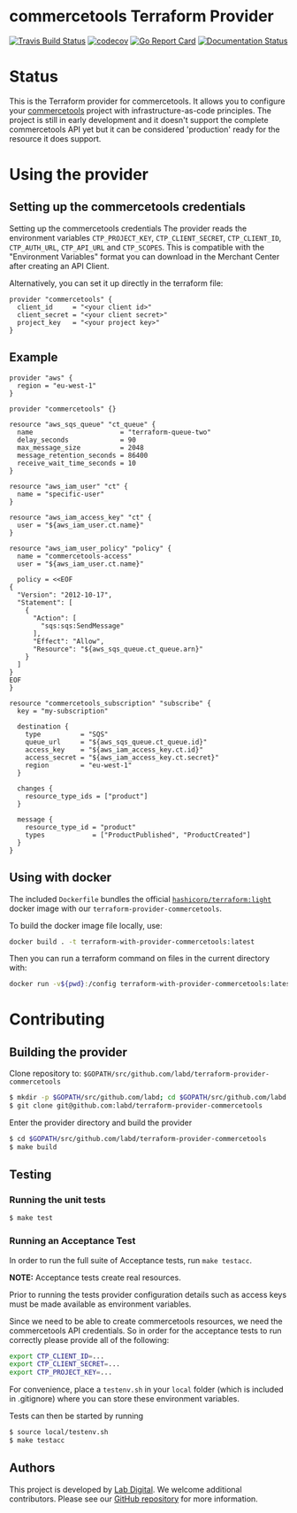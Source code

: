 # commercetools Terraform Provider

[![Travis Build Status](https://travis-ci.org/labd/terraform-provider-commercetools.svg?branch=master)](https://travis-ci.org/labd/terraform-provider-commercetools)
[![codecov](https://codecov.io/gh/LabD/terraform-provider-commercetools/branch/master/graph/badge.svg)](https://codecov.io/gh/LabD/terraform-provider-commercetools)
[![Go Report Card](https://goreportcard.com/badge/github.com/labd/terraform-provider-commercetools)](https://goreportcard.com/report/github.com/labd/terraform-provider-commercetools)
[![Documentation Status](https://readthedocs.org/projects/commercetools-terraform-provider/badge/?version=latest)](https://commercetools-terraform-provider.readthedocs.io/en/latest/?badge=latest)

# Status

This is the Terraform provider for commercetools. It allows you to configure your
[commercetools](https://commercetools.com/) project with infrastructure-as-code principles. The project is
still in early development and it doesn't support the complete commercetools
API yet but it can be considered 'production' ready for the resource it does support.

# Using the provider

## Setting up the commercetools credentials

Setting up the commercetools credentials The provider reads the environment
variables `CTP_PROJECT_KEY`, `CTP_CLIENT_SECRET`, `CTP_CLIENT_ID`,
`CTP_AUTH_URL`, `CTP_API_URL` and `CTP_SCOPES`. This is compatible with the
"Environment Variables" format you can download in the Merchant Center after
creating an API Client.

Alternatively, you can set it up directly in the terraform file:

```hcl
provider "commercetools" {
  client_id     = "<your client id>"
  client_secret = "<your client secret>"
  project_key   = "<your project key>"
}
```

## Example

```hcl
provider "aws" {
  region = "eu-west-1"
}

provider "commercetools" {}

resource "aws_sqs_queue" "ct_queue" {
  name                      = "terraform-queue-two"
  delay_seconds             = 90
  max_message_size          = 2048
  message_retention_seconds = 86400
  receive_wait_time_seconds = 10
}

resource "aws_iam_user" "ct" {
  name = "specific-user"
}

resource "aws_iam_access_key" "ct" {
  user = "${aws_iam_user.ct.name}"
}

resource "aws_iam_user_policy" "policy" {
  name = "commercetools-access"
  user = "${aws_iam_user.ct.name}"

  policy = <<EOF
{
  "Version": "2012-10-17",
  "Statement": [
    {
      "Action": [
        "sqs:sqs:SendMessage"
      ],
      "Effect": "Allow",
      "Resource": "${aws_sqs_queue.ct_queue.arn}"
    }
  ]
}
EOF
}

resource "commercetools_subscription" "subscribe" {
  key = "my-subscription"

  destination {
    type          = "SQS"
    queue_url     = "${aws_sqs_queue.ct_queue.id}"
    access_key    = "${aws_iam_access_key.ct.id}"
    access_secret = "${aws_iam_access_key.ct.secret}"
    region        = "eu-west-1"
  }

  changes {
    resource_type_ids = ["product"]
  }

  message {
    resource_type_id = "product"
    types            = ["ProductPublished", "ProductCreated"]
  }
}
```

## Using with docker

The included `Dockerfile` bundles the official  [`hashicorp/terraform:light`](https://hub.docker.com/r/hashicorp/terraform/) docker image with
our `terraform-provider-commercetools`.

To build the docker image file locally, use:
```sh
docker build . -t terraform-with-provider-commercetools:latest
```
Then you can run a terraform command on files in the current directory with:
```sh
docker run -v${pwd}:/config terraform-with-provider-commercetools:latest <CMD>
```

# Contributing

## Building the provider

Clone repository to: `$GOPATH/src/github.com/labd/terraform-provider-commercetools`

```sh
$ mkdir -p $GOPATH/src/github.com/labd; cd $GOPATH/src/github.com/labd
$ git clone git@github.com:labd/terraform-provider-commercetools
```

Enter the provider directory and build the provider

```sh
$ cd $GOPATH/src/github.com/labd/terraform-provider-commercetools
$ make build
```

## Testing

### Running the unit tests

```sh
$ make test
```

### Running an Acceptance Test

In order to run the full suite of Acceptance tests, run `make testacc`.

**NOTE:** Acceptance tests create real resources.

Prior to running the tests provider configuration details such as access keys
must be made available as environment variables.

Since we need to be able to create commercetools resources, we need the
commercetools API credentials. So in order for the acceptance tests to run
correctly please provide all of the following:

```sh
export CTP_CLIENT_ID=...
export CTP_CLIENT_SECRET=...
export CTP_PROJECT_KEY=...
```
For convenience, place a `testenv.sh` in your `local` folder (which is
included in .gitignore) where you can store these environment variables.

Tests can then be started by running

```sh
$ source local/testenv.sh
$ make testacc
```

## Authors
This project is developed by [Lab Digital](https://www.labdigital.nl). We
welcome additional contributors. Please see our
[GitHub repository](https://github.com/labd/terraform-provider-commercetools)
for more information.
